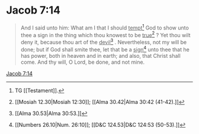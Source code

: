 # Jacob 7:14

> And I said unto him: What am I that I should <u>tempt</u>[^a] God to show unto thee a sign in the thing which thou knowest to be <u>true</u>[^b] ? Yet thou wilt deny it, because thou art of the <u>devil</u>[^c] . Nevertheless, not my will be done; but if God shall smite thee, let that be a <u>sign</u>[^d] unto thee that he has power, both in heaven and in earth; and also, that Christ shall come. And thy will, O Lord, be done, and not mine.

[Jacob 7:14](https://www.churchofjesuschrist.org/study/scriptures/bofm/jacob/7?lang=eng&id=p14#p14)


[^a]: TG [[Testament]].
[^b]: [[Mosiah 12.30|Mosiah 12:30]]; [[Alma 30.42|Alma 30:42 (41-42).]]
[^c]: [[Alma 30.53|Alma 30:53.]]
[^d]: [[Numbers 26.10|Num. 26:10]]; [[D&C 124.53|D&C 124:53 (50-53).]]
